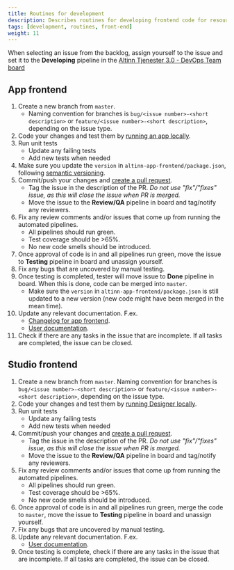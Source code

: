 ```yaml
---
title: Routines for development
description: Describes routines for developing frontend code for resources in the DevOps team
tags: [development, routines, front-end]
weight: 11
---
```


When selecting an issue from the backlog, assign yourself to the issue and set it to the **Developing** pipeline in the 
[Altinn Tjenester 3.0 - DevOps Team board](https://app.zenhub.com/workspaces/altinn-tjenester-30---devops-team-5df74719734ff22fc00b0b59/board?repos=136911355,150577447)

## App frontend

1. Create a new branch from `master`. 
   - Naming convention for branches is `bug/<issue number>-<short description>` or `feature/<issue number>-<short description>`, depending on the issue type.
2. Code your changes and test them by [running an app locally](../developing#app-frontend).
3. Run unit tests
   - Update any failing tests
   - Add new tests when needed
4. Make sure you update the `version` in `altinn-app-frontend/package.json`, following [semantic versioning](../versioning/). 
5. Commit/push your changes and [create a pull request](https://github.com/Altinn/altinn-studio/compare).
   - Tag the issue in the description of the PR. _Do not use "fix"/"fixes" issue, as this will close the issue when PR is merged._
   - Move the issue to the **Review/QA** pipeline in board and tag/notify any reviewers.
6. Fix any review comments and/or issues that come up from running the automated pipelines.
   - All pipelines should run green.
   - Test coverage should be >65%.
   - No new code smells should be introduced. 
7. Once approval of code is in and all pipelines run green, move the issue to **Testing** pipeline in board and unassign yourself.
8. Fix any bugs that are uncovered by manual testing.
9. Once testing is completed, tester will move issue to **Done** pipeline in board. When this is done, code can be merged into `master`. 
   - Make sure the `version` in `altinn-app-frontend/package.json` is still updated to a new version (new code might have been merged in the mean time).
10. Update any relevant documentation. F.ex.
    - [Changelog for app frontend](https://docs.altinn.studio/teknologi/altinnstudio/changelog/app-frontend/).
    - [User documentation](https://altinn.github.io/docs/altinn-studio/app-creation/).
11.  Check if there are any tasks in the issue that are incomplete. If all tasks are completed, the issue can be closed.

## Studio frontend

1. Create a new branch from `master`. Naming convention for branches is `bug/<issue number>-<short description>` or `feature/<issue number>-<short description>`, depending on the issue type.
2. Code your changes and test them by [running Designer locally](../developing#altinn-studio-designer).
3. Run unit tests
   - Update any failing tests
   - Add new tests when needed
4. Commit/push your changes and [create a pull request](https://github.com/Altinn/altinn-studio/compare).
   - Tag the issue in the description of the PR. _Do not use "fix"/"fixes" issue, as this will close the issue when PR is merged._
   - Move the issue to the **Review/QA** pipeline in board and tag/notify any reviewers.
5. Fix any review comments and/or issues that come up from running the automated pipelines.
   - All pipelines should run green.
   - Test coverage should be >65%.
   - No new code smells should be introduced. 
6. Once approval of code is in and all pipelines run green, merge the code to `master`, move the issue to **Testing** pipeline in board and unassign yourself.
7. Fix any bugs that are uncovered by manual testing.
8. Update any relevant documentation. F.ex.
   - [User documentation](https://altinn.github.io/docs/altinn-studio/app-creation/).
9. Once testing is complete, check if there are any tasks in the issue that are incomplete. If all tasks are completed, the issue can be closed.